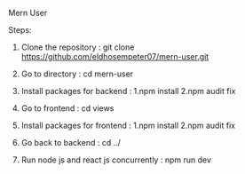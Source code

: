 Mern User

Steps:

1. Clone the repository : git clone https://github.com/eldhosempeter07/mern-user.git

2. Go to directory : cd mern-user

3. Install packages for backend : 
  1.npm install 
  2.npm audit fix

4. Go to frontend : cd views

5. Install packages for frontend : 
  1.npm install 
  2.npm audit fix

6. Go back to backend : cd ../

7. Run node js and react js concurrently : npm run dev 
